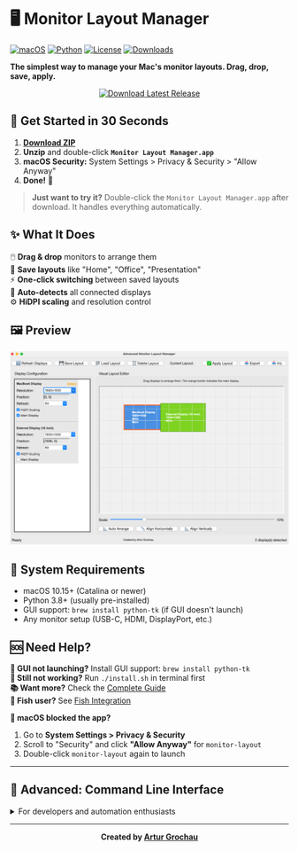 # 🖥️ Monitor Layout Manager

[![macOS](https://img.shields.io/badge/macOS-10.15+-blue.svg)](https://www.apple.com/macos/)
[![Python](https://img.shields.io/badge/python-3.8+-blue.svg)](https://www.python.org/downloads/)
[![License](https://img.shields.io/badge/license-MIT-green.svg)](LICENSE)
[![Downloads](https://img.shields.io/github/downloads/arturgrochau/monitor-setup-tool/total.svg)](https://github.com/arturgrochau/monitor-setup-tool/releases)

**The simplest way to manage your Mac's monitor layouts. Drag, drop, save, apply.**

<p align="center">
  <a href="https://github.com/arturgrochau/monitor-setup-tool/releases/download/v1.0.3/Monitor_Layout_Manager.zip">
    <img src="https://img.shields.io/badge/Download-Latest%20Release-brightgreen?style=for-the-badge&logo=download" alt="Download Latest Release">
  </a>
</p>

## 🚀 Get Started in 30 Seconds

1. **[Download ZIP](https://github.com/arturgrochau/monitor-setup-tool/releases/download/v1.0.3/Monitor_Layout_Manager.zip)**
2. **Unzip** and double-click **`Monitor Layout Manager.app`**
3. **macOS Security:** System Settings > Privacy & Security > "Allow Anyway"
4. **Done!** 🎉

> **Just want to try it?** Double-click the `Monitor Layout Manager.app` after download. It handles everything automatically.

## ✨ What It Does

🖱️ **Drag & drop** monitors to arrange them  
💾 **Save layouts** like "Home", "Office", "Presentation"  
⚡ **One-click switching** between saved layouts  
🔄 **Auto-detects** all connected displays  
⚙️ **HiDPI scaling** and resolution control  

## 🖼️ Preview

![GUI Preview](devtools/docs/assets/Advanced_Monitor_Layout_Manager.png)

## 🔧 System Requirements

- macOS 10.15+ (Catalina or newer)
- Python 3.8+ (usually pre-installed)
- GUI support: `brew install python-tk` (if GUI doesn't launch)
- Any monitor setup (USB-C, HDMI, DisplayPort, etc.)

## 🆘 Need Help?

**🔧 GUI not launching?** Install GUI support: `brew install python-tk`  
**🔧 Still not working?** Run `./install.sh` in terminal first  
**📚 Want more?** Check the [Complete Guide](devtools/docs/README_detailed.md)  
**🐠 Fish user?** See [Fish Integration](devtools/docs/FISH_GUIDE.md)  

**🍎 macOS blocked the app?**
1. Go to **System Settings > Privacy & Security**
2. Scroll to "Security" and click **"Allow Anyway"** for `monitor-layout`
3. Double-click `monitor-layout` again to launch  

---

## 🔌 Advanced: Command Line Interface

<details>
<summary>For developers and automation enthusiasts</summary>

### Quick CLI Commands
```bash
# Launch GUI (same as double-clicking)
./monitor-layout

# CLI mode  
./monitor-layout --cli detect        # Show all monitors
./monitor-layout --cli save "Work"   # Save current as "Work" 
./monitor-layout --cli load "Work"   # Apply "Work" layout
./monitor-layout --cli list-layouts  # Show all saved layouts
```

### Full CLI Reference
```bash
# Display management
./monitor-layout --cli detect                    # Detect displays
./monitor-layout --cli doctor                    # System diagnostics

# Layout operations  
./monitor-layout --cli save -n "Name" -d "Desc"  # Save with description
./monitor-layout --cli load "Layout Name"        # Apply saved layout
./monitor-layout --cli delete "Layout Name"      # Remove layout
./monitor-layout --cli list-layouts             # List all layouts

# Backup & sharing
./monitor-layout --cli backup                   # Create backup
./monitor-layout --cli export layouts.json     # Export all layouts  
./monitor-layout --cli import layouts.json     # Import layouts
```

</details>

---

<div align="center">

**Created by [Artur Grochau](https://github.com/arturgrochau)**

</div>

